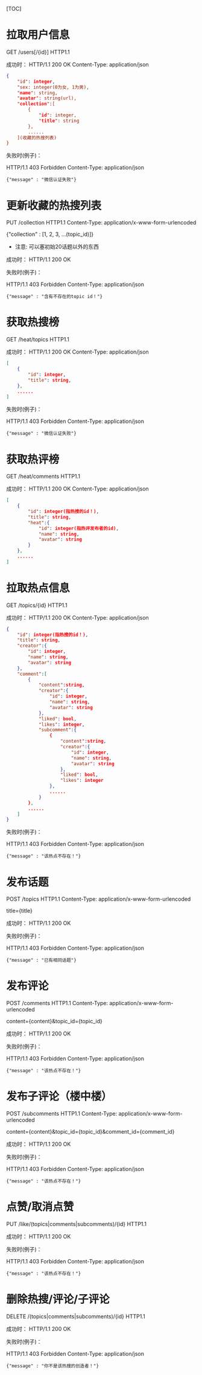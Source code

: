 [TOC]

# 拉取用户信息

GET  /users[/{id}]  HTTP1.1

成功时：
HTTP/1.1 200 OK
Content-Type: application/json

```json
{
    "id": integer,
    "sex: integer(0为女, 1为男),
    "name": string,
    "avatar": string(url),
    "collection":[
        {
            "id": integer,
            "title": string
        },
        ......
    ](收藏的热搜列表)
}
```

失败时(例子)：

HTTP/1.1 403 Forbidden
Content-Type: application/json

`{"message" : "微信认证失败"}`

# 更新收藏的热搜列表

PUT /collection HTTP1.1
Content-Type: application/x-www-form-urlencoded

{"collection" : [1, 2, 3, ...(topic_id)]}

* 注意: 可以塞初始20话题以外的东西

成功时：
HTTP/1.1 200 OK

失败时(例子)：

HTTP/1.1 403 Forbidden
Content-Type: application/json

`{"message" : "含有不存在的topic id！"}`

# 获取热搜榜

GET  /heat/topics  HTTP1.1

成功时：
HTTP/1.1 200 OK
Content-Type: application/json

```json
[
    {
        "id": integer,
        "title": string,
    },
    ......
]
```

失败时(例子)：

HTTP/1.1 403 Forbidden
Content-Type: application/json

`{"message" : "微信认证失败"}`

# 获取热评榜

GET  /heat/comments  HTTP1.1

成功时：
HTTP/1.1 200 OK
Content-Type: application/json

```json
[
    {
        "id": integer(指热搜的id！),
        "title": string,
        "heat":{
            "id": integer(指热评发布者的id),
            "name": string,
            "avatar": string
        }
    },
    ......
]
```


# 拉取热点信息

GET  /topics/{id}  HTTP1.1

成功时：
HTTP/1.1 200 OK
Content-Type: application/json

```json
{
    "id": integer(指热搜的id！),
    "title": string,
    "creator":{
        "id": integer,
        "name": string,
        "avatar": string
    },
    "comment":[
        {
            "content":string,
            "creator":{
                "id": integer,
                "name": string,
                "avatar": string
            },
            "liked": bool,
            "likes": integer,
            "subcomment":{
                {
                    "content":string,
                    "creator":{
                        "id": integer,
                        "name": string,
                        "avatar": string
                    },
                    "liked": bool,
                    "likes": integer
                },
                ......
            }
        },
        ......
    ]
}
```

失败时(例子)：

HTTP/1.1 403 Forbidden
Content-Type: application/json

`{"message" : "该热点不存在！"}`



# 发布话题

POST  /topics  HTTP1.1
Content-Type: application/x-www-form-urlencoded

title={title}

成功时：
HTTP/1.1 200 OK

失败时(例子)：

HTTP/1.1 403 Forbidden
Content-Type: application/json

`{"message" : "已有相同话题"}`

# 发布评论

POST  /comments  HTTP1.1
Content-Type: application/x-www-form-urlencoded

content={content}&topic_id={topic_id}

成功时：
HTTP/1.1 200 OK

失败时(例子)：

HTTP/1.1 403 Forbidden
Content-Type: application/json

`{"message" : "该热点不存在！"}`

# 发布子评论（楼中楼）

POST  /subcomments  HTTP1.1
Content-Type: application/x-www-form-urlencoded

content={content}&topic_id={topic_id}&comment_id={comment_id}

成功时：
HTTP/1.1 200 OK

失败时(例子)：

HTTP/1.1 403 Forbidden
Content-Type: application/json

`{"message" : "该热点不存在！"}`

# 点赞/取消点赞

PUT /like/(topics|comments|subcomments)/{id} HTTP1.1

成功时：
HTTP/1.1 200 OK

失败时(例子)：

HTTP/1.1 403 Forbidden
Content-Type: application/json

`{"message" : "该热点不存在！"}`

# 删除热搜/评论/子评论

DELETE  /(topics|comments|subcomments)/{id}  HTTP1.1

成功时：
HTTP/1.1 200 OK

失败时(例子)：

HTTP/1.1 403 Forbidden
Content-Type: application/json

`{"message" : "你不是该热搜的创造者！"}`